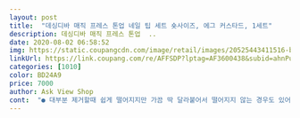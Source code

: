 ```yaml
---
layout: post 
title:  "데싱디바 매직 프레스 톤업 네일 팁 세트 숏사이즈, 에그 커스타드, 1세트" 
description: 데싱디바 매직 프레스 톤업  ..
date: 2020-08-02 06:58:52 
img: https://static.coupangcdn.com/image/retail/images/20525443411516-b432738e-a13c-4fc6-b8c2-7de3d3dc330a.jpg 
linkUrl: https://link.coupang.com/re/AFFSDP?lptag=AF3600438&subid=ahnPublicAsk&pageKey=1495905942&itemId=2568847914&vendorItemId=70561228830&traceid=V0-113-3d3500b314dd7bf6 
categories: [1010] 
color: BD24A9 
price: 7000 
author: Ask View Shop 
cont:  "● 대부분 제거할때 쉽게 떨어지지만 가끔 딱 달라붙어서 떨어지지 않는 경우도 있어요.<br/><br/>● 사이즈별로 여유분이 있어서 실패하더라도 걱정 없어요.<br/><br/>● 색감이 파스텔톤으로 은은해서 붙이고 나면 너무 이뻐요.<br/><br/>● 오래 붙여 놓으면 손톱이 숨을 못 쉬어서 그런지 약간 상하는 느낌이 있어요.<br/><br/>● 지속성을 높이고 싶으시면, 알콜솜으로 꼭 수분과 유분을 제거해 해야 해요.<br/><br/>● 퀄리티가 좋아 정말 네일 받은 듯 해요.<br/><br/>● 평균 사이즈로 제작되었겠지만, 너무 큰 팁도 있어서 불편할때가 있어요.<br/><br/>가끔 손톱이나 발톱에 변화를 주고 싶을때 구매해서 사용하면 너무 좋아요!<br/>구매하고 사진을 깜박해서, 제품 사진만 첨부했어요.<br/><br/>그렇지 않으면 금방 떨어지는 듯 해요.<br/><br/>네일을 좋아하지만 똥손이라 자주 구입합니다<br/>더 세련되 보이고  고급스러움도 느껴집니다.<br/><br/>데싱디바는 꾸준히 구매하는 제품이예요.<br/><br/>똥손도 쉽게 사용 가능해요!<br/>리무버로 손톱 깨끗하게 유분 없애고<br/>무광이 넘나 좋아요<br/>무광이라 일단 지름<br/>부드럽고.<br/> 밀착력.<br/> 좋군요<br/>붙이면.<br/> 끄덕없네요<br/>색이 밝아 여러개 교차하면 이쁠것같아요<br/>손톱 만지지 마시고.<br/>  그전에 미리.<br/> 붙일 팁 골라 놓고<br/>손톱이 긴편이라 숏은 안맞지만 엄지용 발에 붙이거나<br/>손톱이 정말 길어요<br/>아님.<br/>  이렇게.<br/>  짧게 하면<br/>얇아서 잘라써도됨 안맞는건 요렇게 활용가능합니다<br/>일명 빨강색  아주길게 야사시 하게 하거나.<br/><br/>잘떨어지지 않게 하려면 깨끗히 손씻고<br/>컬러.<br/> 조아요 예쁜.<br/> 빨강^^<br/>한번 떼고 나서 손톱에 휴식기간을 주는게 좋을 것 같아요.<br/><br/>" 
---
```

